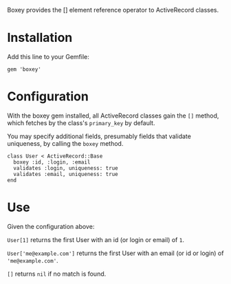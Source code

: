 Boxey provides the [] element reference operator to ActiveRecord classes.

# Installation

Add this line to your Gemfile:

`gem 'boxey'`

# Configuration

With the boxey gem installed, all ActiveRecord classes gain the `[]` method, which fetches by the class's `primary_key` by default.

You may specify additional fields, presumably fields that validate uniqueness, by calling the `boxey` method.

    class User < ActiveRecord::Base
      boxey :id, :login, :email
      validates :login, uniqueness: true
      validates :email, uniqueness: true
    end

# Use

Given the configuration above:

`User[1]` returns the first User with an id (or login or email) of `1`.

`User['me@example.com']` returns the first User with an email (or id or login) of `'me@example.com'`.

`[]` returns `nil` if no match is found.